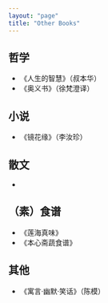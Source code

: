 ```yaml
---
layout: "page"
title: "Other Books"
---
```

## 哲学
- 《人生的智慧》（叔本华）
- 《奥义书》（徐梵澄译）

## 小说
- 《镜花缘》（李汝珍）

## 散文
- 

## （素）食谱
- 《莲海真味》
- 《本心斋蔬食谱》

## 其他
- 《寓言·幽默·笑话》（陈模）
